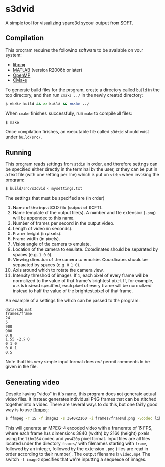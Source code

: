 s3dvid
======
A simple tool for visualizing space3d sycout output from
[SOFT](https://github.com/hoppe93/SOFT).

Compilation
-----------
This program requires the following software to be available on your system:

- [libpng](http://www.libpng.org/pub/png/libpng.html)
- [MATLAB](https://se.mathworks.com/products/matlab.html) (version R2006b or later)
- [OpenMP](https://www.openmp.org/)
- [CMake](https://cmake.org/)

To generate build files for the program, create a directory called `build` in
the top directory, and then run `cmake ../` in the newly created directory:
```bash
$ mkdir build && cd build && cmake ../
```
When `cmake` finishes, successfully, run `make` to compile all files:
```bash
$ make
```
Once compilation finishes, an executable file called `s3dvid` should exist under
`build/src/`.

Running
-------
This program reads settings from `stdin` in order, and therefore settings can
be specified either directly in the terminal by the user, or they can be put
in a text file (with one setting per line) which is put on `stdin` when
invoking the program:
```bash
$ build/src/s3dvid < mysettings.txt
```
The settings that must be specified are (in order)
1. Name of the input S3D file (output of SOFT).
2. Name template of the output file(s). A number and file extension (`.png`) will be appended to this name.
3. Number of frames per second in the output video.
4. Length of video (in seconds).
5. Frame height (in pixels).
6. Frame width (in pixels).
7. Vision angle of the camera to emulate.
8. Location of the camera to emulate. Coordinates should be separated by spaces (e.g. `1 0 0`).
9. Viewing direction of the camera to emulate. Coordinates should be separated by spaces (e.g. `0 1 0`).
10. Axis around which to rotate the camera view.
11. Intensity threshold of images. If `1`, each pixel of every frame will be normalized to the value of that frame's brightest pixel. If, for example, `0.5` is instead specified, each pixel of every frame will be normalized instead to half the value of the brightest pixel of that frame.

An example of a settings file which can be passed to the program:
```
data/s3d.mat
frames/frame
24
5
900
900
0.8
1.55 -2.5 0
0 1 0
0 0 1
0.5
```
Note that this very simple input format does *not* permit comments to be given
in the file.

Generating video
----------------
Despite having "video" in it's name, this program does not generate actual video
files. It instead generates individual PNG frames that can be stitched together
into a video. There are several ways to do this, but one fairly good way is to
use [ffmpeg](https://www.ffmpeg.org/):
```bash
$ ffmpeg -r 15 -f image2 -s 3840x2160 -i frames/frame%d.png -vcodec libx264 -crf 25 -pix_fmt yuv420p video.mp4
```
This will generate an MPEG-4 encoded video with a framerate of 15 FPS, where
each frame has dimensions 3840 (width) by 2160 (height) pixels using the 
`libx264` codec and `yuv420p` pixel format. Input files are all files located
under the directory `frames/` with filenames starting with `frame`, followed
by an integer, followed by the extension `.png` (files are read in order
according to their number). The output filename is `video.mp4`. The switch
`-f image2` specifies that we're inputting a sequence of images.
